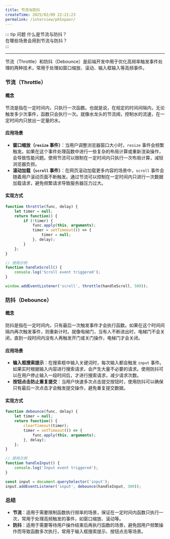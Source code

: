 ```yaml
---
title: 节流与防抖
createTime: 2025/02/09 22:21:23
permalink: /interview/pk5xpaor/
---
```


::: tip 问题
什么是节流与防抖？  
在哪些场景会用到节流与防抖？  
:::

---


节流（Throttle）和防抖（Debounce）是前端开发中用于优化高频率触发事件处理的两种技术，常用于处理如窗口缩放、滚动、输入框输入等高频事件。

### 节流（Throttle）
#### 概念
节流是指在一定时间内，只执行一次函数。也就是说，在规定的时间间隔内，无论触发多少次事件，函数只会执行一次。就像水龙头的节流阀，控制水的流速，在一定时间内只放出一定量的水。

#### 应用场景
- **窗口缩放（`resize` 事件）**：当用户调整浏览器窗口大小时，`resize` 事件会频繁触发。如果在这个事件处理函数中进行一些复杂的布局计算或重新渲染操作，会导致性能问题。使用节流可以限制在一定时间内只执行一次布局计算，减轻浏览器负担。
- **滚动加载（`scroll` 事件）**：在网页滚动加载更多内容的场景中，`scroll` 事件会随着用户滚动页面不断触发。通过节流可以控制在一定时间内只进行一次数据加载请求，避免频繁请求导致服务器压力过大。

#### 实现方式
```javascript
function throttle(func, delay) {
    let timer = null;
    return function() {
        if (!timer) {
            func.apply(this, arguments);
            timer = setTimeout(() => {
                timer = null;
            }, delay);
        }
    };
}

// 使用示例
function handleScroll() {
    console.log('Scroll event triggered');
}

window.addEventListener('scroll', throttle(handleScroll, 500));
```

### 防抖（Debounce）
#### 概念
防抖是指在一定时间内，只有最后一次触发事件才会执行函数。如果在这个时间间隔内再次触发事件，则重新计时。就像电梯门，当有人不断进出时，电梯门不会关闭，直到一段时间内没有人再触发开门或关门操作，电梯门才会关闭。

#### 应用场景
- **输入框搜索提示**：在搜索框中输入关键词时，每次输入都会触发 `input` 事件。如果实时根据输入内容进行搜索请求，会产生大量不必要的请求。使用防抖可以在用户停止输入一段时间后，才进行搜索请求，减少请求次数。
- **按钮点击防止重复提交**：当用户快速多次点击提交按钮时，使用防抖可以确保只有最后一次点击才会触发提交操作，避免重复提交数据。

#### 实现方式
```javascript
function debounce(func, delay) {
    let timer = null;
    return function() {
        clearTimeout(timer);
        timer = setTimeout(() => {
            func.apply(this, arguments);
        }, delay);
    };
}

// 使用示例
function handleInput() {
    console.log('Input event triggered');
}

const input = document.querySelector('input');
input.addEventListener('input', debounce(handleInput, 300));
```

### 总结
- **节流**：适用于需要限制函数执行频率的场景，保证在一定时间内函数只执行一次，常用于处理高频触发的事件，如窗口缩放、滚动等。
- **防抖**：适用于需要等待用户操作结束后再执行函数的场景，避免因用户频繁操作而导致函数多次执行，常用于输入框搜索提示、按钮点击等场景。 

